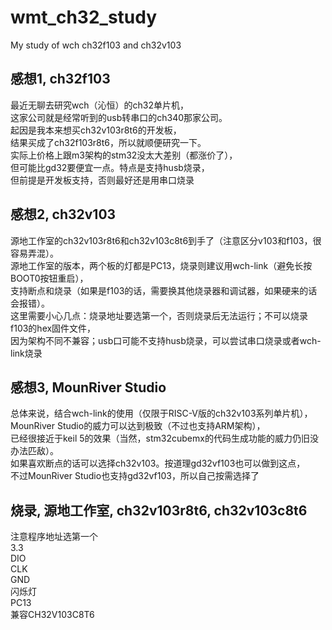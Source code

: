 # wmt_ch32_study
My study of wch ch32f103 and ch32v103

## 感想1, ch32f103
最近无聊去研究wch（沁恒）的ch32单片机，  
这家公司就是经常听到的usb转串口的ch340那家公司。  
起因是我本来想买ch32v103r8t6的开发板，  
结果买成了ch32f103r8t6，所以就顺便研究一下。  
实际上价格上跟m3架构的stm32没太大差别（都涨价了），  
但可能比gd32要便宜一点。特点是支持husb烧录，  
但前提是开发板支持，否则最好还是用串口烧录  

## 感想2, ch32v103  
源地工作室的ch32v103r8t6和ch32v103c8t6到手了（注意区分v103和f103，很容易弄混）。  
源地工作室的版本，两个板的灯都是PC13，烧录则建议用wch-link（避免长按BOOT0按钮重启），  
支持断点和烧录（如果是f103的话，需要换其他烧录器和调试器，如果硬来的话会报错）。  
这里需要小心几点：烧录地址要选第一个，否则烧录后无法运行；不可以烧录f103的hex固件文件，  
因为架构不同不兼容；usb口可能不支持husb烧录，可以尝试串口烧录或者wch-link烧录

## 感想3, MounRiver Studio  
总体来说，结合wch-link的使用（仅限于RISC-V版的ch32v103系列单片机），  
MounRiver Studio的威力可以达到极致（不过也支持ARM架构），  
已经很接近于keil 5的效果（当然，stm32cubemx的代码生成功能的威力仍旧没办法匹敌）。  
如果喜欢断点的话可以选择ch32v103。按道理gd32vf103也可以做到这点，  
不过MounRiver Studio也支持gd32vf103，所以自己按需选择了  

## 烧录, 源地工作室, ch32v103r8t6, ch32v103c8t6  
注意程序地址选第一个  
3.3  
DIO  
CLK  
GND  
闪烁灯  
PC13  
兼容CH32V103C8T6  
